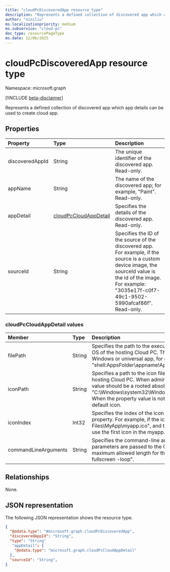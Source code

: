 ```yaml
---
title: "cloudPcDiscoveredApp resource type"
description: "Represents a defined collection of discovered app which app details can be used to create cloud app."
author: "niniliu"
ms.localizationpriority: medium
ms.subservice: "cloud-pc"
doc_type: resourcePageType
ms.date: 12/06/2025
---
```


# cloudPcDiscoveredApp resource type

Namespace: microsoft.graph

[!INCLUDE [beta-disclaimer](../../includes/beta-disclaimer.md)]

Represents a defined collection of discovered app which app details can be used to create cloud app.

## Properties

|Property|Type|Description|
|:---|:---|:---|
|discoveredAppId |String| The unique identifier of the discovered app.  Read-only.|
|appName |String| The name of the discovered app; for example, "Paint". Read-only.  | 
|appDetail |[cloudPcCloudAppDetail](#cloudpccloudappdetail-values) | Specifies the details of the discovered app. Read-only.| 
|sourceId |String | Specifies the ID of the source of the discovered app. For example, if the source is a custom device image, the sourceId value is the id of the image. For example: "3035e17f-c0f7-49c1-9502-5990afcaf86f". Read-only. |

### cloudPcCloudAppDetail values

|Member|Type|Description|
|:---|:---|:---|
|filePath|String| Specifies the path to the executable file for the application within the OS of the hosting Cloud PC. The value should be an absolute path to a Windows or universal app, for example: "C:\app.exe" or "shell:AppsFolder\appname!App".  Read-only. |
|iconPath|String| Specifies a path to the icon file for the application within the OS of the hosting Cloud PC.  When admin update the path of one cloud app, the value should be a rooted absolute path, for example: "C:\Windows\system32\WindowsPowerShell\v1.0\powershell_ise.exe". When the property value is not defined, this property will be set with default icon.  |
|iconIndex|Int32| Specifies the index of the icon within the file specified by the iconPath property. For example, if the iconPath is set to "C:\\Program Files\\MyApp\\myapp.ico", and the iconIndex is set to 0, the system will use the first icon in the myapp.ico file.  The default value is 0.  |
|commandLineArguments|String| Specifies the command-line arguments for the Cloud App. These parameters are passed to the Cloud App when it is launched. The maximum allowed length for this property is 2048. For example, "-fullscreen -loop".  |

## Relationships

None.

## JSON representation

The following JSON representation shows the resource type.

<!-- {
  "blockType": "resource",
  "@odata.type": "microsoft.graph.cloudPcDiscoveredApp"
}
-->

``` json
{
  "@odata.type": "#microsoft.graph.cloudPcDiscoveredApp",
  "discoveredAppId": "String",
  "type": "String"
   "appDetail": {
    "@odata.type": "microsoft.graph.cloudPcCloudAppDetail"
  },
  "sourceId": "String",
}
```
